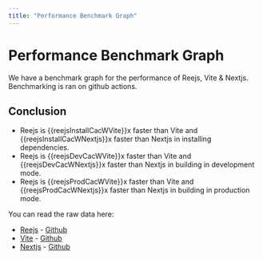 ```yaml
---
title: "Performance Benchmark Graph"
---
```


# Performance Benchmark Graph

We have a benchmark graph for the performance of Reejs, Vite & Nextjs. Benchmarking is ran on github actions.

  <div class="container">
    <Bar v-if="loaded" :data="chartData" />
  </div>
  
<script>
import { Bar } from 'vue-chartjs'
import { Chart as ChartJS, Title, Tooltip, Legend, BarElement, CategoryScale, LinearScale } from 'chart.js'

ChartJS.register(Title, Tooltip, Legend, BarElement, CategoryScale, LinearScale)

export default {
name: 'BarChart',
components: { Bar },
data: () => ({
loaded: false,
chartData: null
}),
async mounted () {
this.loaded = false

    try {
      const reejs = await fetch('https://rovelstars.github.io/reejs/benchmarks.json')
      const vite = await fetch('https://renhiyama.github.io/vite-benchmark/benchmarks.json')
      const nextjs = await fetch('https://renhiyama.github.io/nextjs-benchmark/benchmarks.json')

      function parseData(data,field){
        let {results} = data[0];
        return results.find((result) => result.name === field)?.mean;
      }

      const reejsData = await reejs.json()
      const viteData = await vite.json()
      const nextjsData = await nextjs.json()

      this.chartData = {
        labels: ['Reejs', 'Vite', 'Nextjs'],
        datasets: [
          {
            label: 'Install dependencies (s)',
            backgroundColor: ['#FF6384', '#36A2EB', '#FFCE56'],
            data: [
              parseData(reejsData,'Install dependencies'),
              parseData(viteData,'Install dependencies'),
              parseData(nextjsData,'Install dependencies')
            ]
          },
          {
            label: 'Build [Dev Mode] (s)',
            backgroundColor: ['#FF6384', '#36A2EB', '#FFCE56'],
            data: [
              parseData(reejsData,'Packit - Node [DEV]'),
              parseData(viteData,'Vite - Node [DEV]'),
              parseData(nextjsData,'Nextjs - Node [DEV]')
            ]
          },
          {
            label: 'Build [Prod Mode] (s)',
            backgroundColor: ['#FF6384', '#36A2EB', '#FFCE56'],
            data: [
              parseData(reejsData,'Packit - Node [PROD]'),
              parseData(viteData,'Vite - Node [PROD]'),
              parseData(nextjsData,'Nextjs - Node [PROD]')
            ]
          }
        ]
      }
      this.reejsInstallCacWVite = (parseData(viteData,'Install dependencies') / parseData(reejsData,'Install dependencies')).toFixed(2)
      this.reejsInstallCacWNextjs = (parseData(nextjsData,'Install dependencies') / parseData(reejsData,'Install dependencies')).toFixed(2)
      this.reejsDevCacWVite = (parseData(viteData,'Vite - Node [DEV]') / parseData(reejsData,'Packit - Node [DEV]')).toFixed(2)
      this.reejsDevCacWNextjs = (parseData(nextjsData,'Nextjs - Node [DEV]') / parseData(reejsData,'Packit - Node [DEV]')).toFixed(2)
      this.reejsProdCacWVite = (parseData(viteData,'Vite - Node [PROD]') / parseData(reejsData,'Packit - Node [PROD]')).toFixed(2)
      this.reejsProdCacWNextjs = (parseData(nextjsData,'Nextjs - Node [PROD]') / parseData(reejsData,'Packit - Node [PROD]')).toFixed(2)

      this.loaded = true
    } catch (e) {
      console.error(e)
    }

}
}
</script>

<!-- show the conclusion generated -->

## Conclusion

- Reejs is {{reejsInstallCacWVite}}x faster than Vite and {{reejsInstallCacWNextjs}}x faster than Nextjs in installing dependencies.
- Reejs is {{reejsDevCacWVite}}x faster than Vite and {{reejsDevCacWNextjs}}x faster than Nextjs in building in development mode.
- Reejs is {{reejsProdCacWVite}}x faster than Vite and {{reejsProdCacWNextjs}}x faster than Nextjs in building in production mode.

You can read the raw data here:

- [Reejs](https://rovelstars.github.io/reejs/benchmarks.json) - [Github](https://github.com/rovelstars/reejs)
- [Vite](https://renhiyama.github.io/vite-benchmark/benchmarks.json) - [Github](https://github.com/renhiyama/vite-benchmark)
- [Nextjs](https://renhiyama.github.io/nextjs-benchmark/benchmarks.json) - [Github](https://github.com/renhiyama/nextjs-benchmark)

